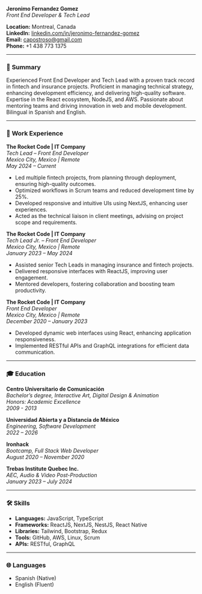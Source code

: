 **Jeronimo Fernandez Gomez**  
*Front End Developer & Tech Lead*

**Location:** Montreal, Canada  
**LinkedIn:** [linkedin.com/in/jeronimo-fernandez-gomez](https://linkedin.com/in/jeronimo-fernandez-gomez)  
**Email:** capostroso@gmail.com  
**Phone:** +1 438 773 1375

---

### 🌟 **Summary**
Experienced Front End Developer and Tech Lead with a proven track record in fintech and insurance projects. Proficient in managing technical strategy, enhancing development efficiency, and delivering high-quality software. Expertise in the React ecosystem, NodeJS, and AWS. Passionate about mentoring teams and driving innovation in web and mobile development. Bilingual in Spanish and English.

---

### 💼 **Work Experience**

**The Rocket Code | IT Company**  
*Tech Lead – Front End Developer*  
*Mexico City, Mexico | Remote*  
*May 2024 – Current*

- Led multiple fintech projects, from planning through deployment, ensuring high-quality outcomes.
- Optimized workflows in Scrum teams and reduced development time by 25%.
- Developed responsive and intuitive UIs using NextJS, enhancing user experiences.
- Acted as the technical liaison in client meetings, advising on project scope and requirements.

**The Rocket Code | IT Company**  
*Tech Lead Jr. – Front End Developer*  
*Mexico City, Mexico | Remote*  
*January 2023 – May 2024*

- Assisted senior Tech Leads in managing insurance and fintech projects.
- Delivered responsive interfaces with ReactJS, improving user engagement.
- Mentored developers, fostering collaboration and boosting team productivity.

**The Rocket Code | IT Company**  
*Front End Developer*  
*Mexico City, Mexico | Remote*  
*December 2020 – January 2023*

- Developed dynamic web interfaces using React, enhancing application responsiveness.
- Implemented RESTful APIs and GraphQL integrations for efficient data communication.

---

### 🎓 **Education**

**Centro Universitario de Comunicación**  
*Bachelor’s degree, Interactive Art, Digital Design & Animation*  
*Honors: Academic Excellence*  
*2009 - 2013*

**Universidad Abierta y a Distancia de México**  
*Engineering, Software Development*  
*2022 – 2026*

**Ironhack**  
*Bootcamp, Full Stack Web Developer*  
*August 2020 – November 2020*

**Trebas Institute Quebec Inc.**  
*AEC, Audio & Video Post-Production*  
*January 2023 – July 2024*

---

### 🛠 **Skills**

- **Languages:** JavaScript, TypeScript
- **Frameworks:** ReactJS, NextJS, NestJS, React Native
- **Libraries:** Tailwind, Bootstrap, Redux
- **Tools:** GitHub, AWS, Linux, Scrum
- **APIs:** RESTful, GraphQL

---

### 🌐 **Languages**

- Spanish (Native)
- English (Fluent)
